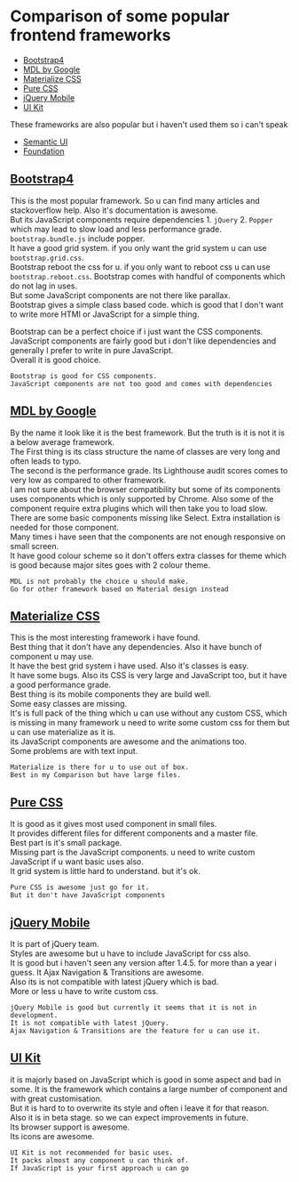 # Comparison of some popular frontend frameworks

- [Bootstrap4](#bootstrap4)
- [MDL by Google](#mdl-by-google)
- [Materialize CSS](#materialize-css)
- [Pure CSS](#pure-css)
- [jQuery Mobile](#jquery-mobile)
- [UI Kit](#ui-kit)

These frameworks are also popular but i haven't used them so i can't speak
- [Semantic UI](https://semantic-ui.com)
- [Foundation](https://foundation.zurb.com/)

## [Bootstrap4](https://getbootstrap.com)
This is the most popular framework. So u can find many articles and stackoverflow help. Also it's documentation is awesome.  
But its JavaScript components require dependencies 1. `jQuery` 2. `Popper` which may lead to slow load and less performance grade.  
`bootstrap.bundle.js` include popper.  
It have a good grid system. if you only want the grid system u can use `bootstrap.grid.css`.  
Bootstrap reboot the css for u. if you only want to reboot css u can use `bootstrap.reboot.css`.
Bootstrap comes with handful of components which do not lag in uses.  
But some JavaScript components are not there like parallax.  
Bootstrap gives a simple class based code. which is good that I don't want to write more HTMl or JavaScript for a simple thing.  

Bootstrap can be a perfect choice if i just want the CSS components.  
JavaScript components are fairly good but i don't like dependencies and generally I prefer to write in pure JavaScript.  
Overall it is good choice.

```
Bootstrap is good for CSS components.
JavaScript components are not too good and comes with dependencies
```

## [MDL by Google](https://getmdl.io)
By the name it look like it is the best framework. But the truth is it is not it is a below average framework.  
The First thing is its class structure the name  of classes are very long and often leads to typo.  
The second is the performance grade. Its Lighthouse audit scores comes to very low as compared to other framework.  
I am not sure about the browser compatibility but some of its components uses components which is only supported by Chrome. Also some of the component require extra plugins which will then take you to load slow.  
There are some basic components missing like Select. Extra installation is needed for those component.  
Many times i have seen that the components are not enough responsive on small screen.   
It have good colour scheme so it don't offers extra classes for theme which is good because major sites goes with 2 colour theme.  

```
MDL is not probably the choice u should make.
Go for other framework based on Material design instead
```

## [Materialize CSS](https://materializecss.com)
This is the most interesting framework i have found.  
Best thing that it don't have any dependencies. Also it have bunch of component u may use.  
It have the best grid system i have used. Also it's classes is easy.  
It have some bugs. Also its CSS is very large and JavaScript too, but it have a good performance grade.  
Best thing is its mobile components they are build well.  
Some easy classes are missing.  
It's is full pack of the thing which u can use without any custom CSS, which is missing in many framework u need to write some custom css for them but u can use materialize as it is.  
its JavaScript components are awesome and the animations too.  
Some problems are with text input.  

```
Materialize is there for u to use out of box.
Best in my Comparison but have large files.
```

## [Pure CSS](https://purecss.io)
It is good as it gives most used component in small files.  
It provides different files for different components and a master file.  
Best part is it's small package.  
Missing part is the JavaScript components. u need to write custom JavaScript if u want basic uses also.  
It grid system is little hard to understand. but it's ok.

```
Pure CSS is awesome just go for it.
But it don't have JavaScript components
```

## [jQuery Mobile](http://demos.jquerymobile.com/1.4.5)
It is part of jQuery team.  
Styles are awesome but u have to include JavaScript for css also.  
It is good but i haven't seen any version after 1.4.5. for more than a year i guess.
It Ajax Navigation & Transitions are awesome.  
Also its is not compatible with latest jQuery which is bad.  
More or less u have to write custom css.  

```
jQuery Mobile is good but currently it seems that it is not in development.
It is not compatible with latest jQuery.
Ajax Navigation & Transitions are the feature for u can use it.
```

## [UI Kit](https://getuikit.com)
it is majorly based on JavaScript which is good in some aspect and bad in some.
It is the framework which contains a large number of component and with great customisation.  
But it is hard to to overwrite its style and often i leave it for that reason.  
Also it is in beta stage. so we can expect improvements in future.  
Its browser support is awesome.  
Its icons are awesome.

```
UI Kit is not recommended for basic uses.
It packs almost any component u can think of.
If JavaScript is your first approach u can go
```
